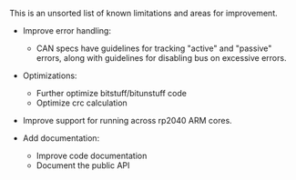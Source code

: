 This is an unsorted list of known limitations and areas for
improvement.

* Improve error handling:
  * CAN specs have guidelines for tracking "active" and "passive"
    errors, along with guidelines for disabling bus on excessive
    errors.

* Optimizations:
  * Further optimize bitstuff/bitunstuff code
  * Optimize crc calculation

* Improve support for running across rp2040 ARM cores.

* Add documentation:
  * Improve code documentation
  * Document the public API

